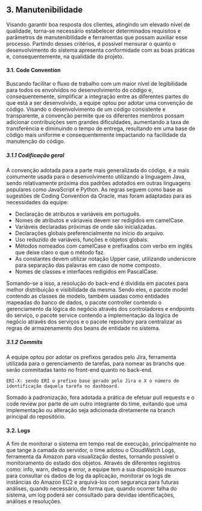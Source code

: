 ## 3. Manutenibilidade
Visando garantir boa resposta dos clientes, atingindo um elevado nível de qualidade, torna-se necessário estabelecer determinados requisitos e parâmetros de manutenibilidade e ferramentas que possam auxiliar esse processo. Partindo desses critérios, é possível mensurar o quanto o desenvolvimento do sistema apresenta conformidade com as boas práticas e, consequentemente, na qualidade do projeto. 

#### 3.1. Code Convention
Buscando facilitar o fluxo de trabalho com um maior nível de legibilidade para todos os envolvidos no desenvolvimento do código e, consequentemente, simplificar a integração entre as diferentes partes do que está a ser desenvolvido, a equipe optou por adotar uma convenção de código. Visando o desenvolvimento de um código consistente e transparente, a convenção permite que os diferentes membros possam adicionar contribuições sem grandes dificuldades, aumentando a taxa de transferência e diminuindo o tempo de entrega, resultando em uma base de código mais uniforme e consequentemente impactando na facilidade da manutenção do código.

##### 3.1.1 Codificação geral
A convenção adotada para a parte mais generalizada do código, é a mais comumente usada para o desenvolvimento utilizando a linguagem Java, sendo relativamente próxima dos padrões adotados em outras linguagens populares como JavaScript e Python. As regras seguem como base as sugestões de Coding Convention da Oracle, mas foram adaptadas para as necessidades da equipe:
- Declaração de atributos e variáveis em português.
- Nomes de atributos e váriaveis devem ser redigidos em camelCase.
- Variáveis declaradas próximas de onde são inicializadas.
- Declarações globais preferencialmente no início do arquivo.
- Uso reduzido de variáveis, funções e objetos globais.
- Métodos nomeados com camelCase e prefixados com verbo em inglês que deixe claro o que o método faz.
- As constantes devem utilizar notação Upper case, utilizando underscore para separação das palavras em caso de nome composto.
- Nomes de classes e interfaces redigidos em PascalCase.

Somando-se a isso, a resolução do back-end é dividida em pacotes para melhor distribuição e visibilidade da mesma. Sendo eles, o pacote model contendo as classes de modelo, também usadas como entidades mapeadas do banco de dados, o pacote controller contendo o gerenciamento da lógica do negócio através dos controladores e endpoints do serviço, o pacote service contendo a implementação da lógica de negócio através dos serviços e o pacote repository para centralizar as regras de armazenamento dos beans de entidade no sistema.

##### 3.1.2 Commits
A equipe optou por adotar os prefixos gerados pelo Jira, ferramenta utilizada para o  gerenciamento de tarefas, para nomear as branchs que serão commitadas tanto no front-end quanto no back-end.

    ERI-X: sendo ERI o prefixo base gerado pelo Jira e X o número de identificação daquela tarefa no dashboard.

Somado à padronização, fora adotada a prática de efetuar pull requests e o code review por parte de um outro integrante do time, evitando que uma implementação ou alteração seja adicionada diretamente na branch principal do repositório.

#### 3.2. Logs
A fim de monitorar o sistema em tempo real de execução, principalmente no que tange à camada do servidor, o time adotou o CloudWatch Logs, ferramenta da Amazon para visualização destes, tornando possível o monitoramento do estado dos objetos. Através de diferentes registros como: info, warn, debug e error, a equipe tem a sua disposição insumos para consultar os dados de log da aplicação, monitorar os logs de instâncias do Amazon EC2 e arquivá-los com segurança para futuras análises, quando necessário, de forma que, quando ocorrer falha do sistema, um log poderá ser consultado para devidas identificações, análises e resoluções.
